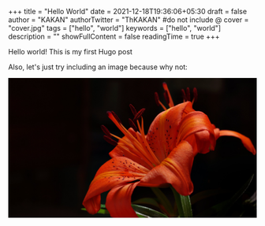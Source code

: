 +++
title = "Hello World"
date = 2021-12-18T19:36:06+05:30
draft = false
author = "KAKAN"
authorTwitter = "ThKAKAN" #do not include @
cover = "cover.jpg"
tags = ["hello", "world"]
keywords = ["hello", "world"]
description = ""
showFullContent = false
readingTime = true
+++

Hello world! This is my first Hugo post


Also, let's just try including an image because why not:

![Alt text](/cover.jpg)